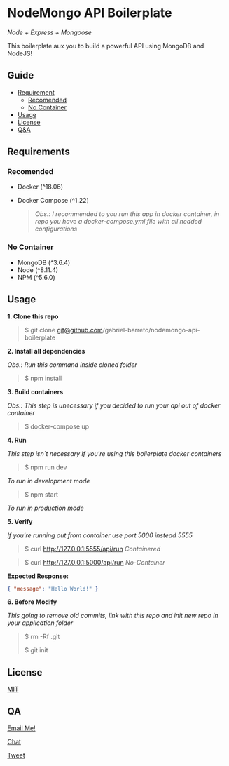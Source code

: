 # NodeMongo API Boilerplate

_Node + Express + Mongoose_

This boilerplate aux you to build a powerful API using MongoDB and NodeJS!

## Guide

-   [Requirement](#requirements)
    -   [Recomended](#recomended)
    -   [No Container](#no-container)
-   [Usage](#usage)
-   [License](#license)
-   [Q&A](#qa)

## Requirements

### Recomended

-   Docker (^18.06)
-   Docker Compose (^1.22)

    > _Obs.: I recommended to you run this app in docker container, in repo you have a docker-compose.yml file with all nedded configurations_

### No Container

-   MongoDB (^3.6.4)
-   Node (^8.11.4)
-   NPM (^5.6.0)

## Usage

**1. Clone this repo**

> $ git clone git@github.com/gabriel-barreto/nodemongo-api-boilerplate

**2. Install all dependencies**

_Obs.: Run this command inside cloned folder_

> $ npm install

**3. Build containers**

_Obs.: This step is unecessary if you decided to run your api out of docker container_

> $ docker-compose up

**4. Run**

_This step isn`t necessary if you're using this boilerplate docker containers_

> $ npm run dev

_To run in development mode_

> $ npm start

_To run in production mode_

**5. Verify**

_If you're running out from container use port 5000 instead 5555_

> $ curl http://127.0.0.1:5555/api/run _Containered_

> $ curl http://127.0.0.1:5000/api/run _No-Container_

**Expected Response:**

```json
{ "message": "Hello World!" }
```

**6. Before Modify**

_This going to remove old commits, link with this repo and init new repo in your application folder_

> $ rm -Rf .git
>
> $ git init

## License

[MIT](https://github.com/gabriel-barreto/nodemongo-api-boilerplate/master/LICENSE.md)

## QA

[Email Me!](mailto:barreto-gabriel@outlook.com)

[Chat](https://facebook.com/gabrielgbarreto)

[Tweet](https://twitter.com/gabrielgbarreto)
